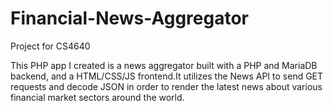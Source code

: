 # Financial-News-Aggregator
Project for CS4640 

This PHP app I created is a news aggregator built with a PHP and MariaDB backend, and a HTML/CSS/JS frontend.It utilizes the News API to send GET requests and decode JSON in order to render the latest news about various financial market sectors around the world.
